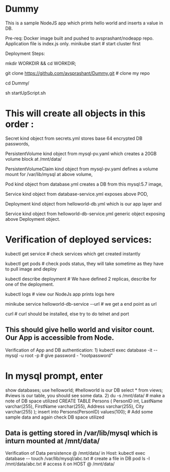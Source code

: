 # Dummy
This is a sample NodeJS app which prints hello world and inserts a value in DB.

Pre-req:
Docker image built and pushed to avsprashant/nodeapp repo. Application file is index.js only.
minikube start # start cluster first

Deployment Steps:

mkdir WORKDIR && cd WORKDIR; 

git clone https://github.com/avsprashant/Dummy.git    # clone my repo

cd Dummy/

sh startUpScript.sh 
# This will create all objects in this order :
Secret kind object from secrets.yml stores base 64 encrypted DB passwords, 

PersistentVolume kind object from  mysql-pv.yaml which creates a 20GB volume block at /mnt/data/

PersistentVolumeClaim kind object from  mysql-pv.yaml defines a volume mount for /var/lib/mysql at above volume,

Pod kind object from database.yml creates a DB from this mysql:5.7 image,

Service kind object from database-service.yml exposes above POD,

Deployment kind object from helloworld-db.yml which is our app layer and 

Service kind object from helloworld-db-service.yml generic object exposing above Deployment object.

# Verification of deployed services:
kubectl get service   # check services which get created instantly

kubectl get pods      # check pods status, they will take sometime as they have to pull image and deploy

kubectl describe deployment <helloworld-deployment-randomString>  # We have defined 2 replicas, describe for one of the deployment.

kubectl logs <helloworld-deployment-randomString>   # view our NodeJs app prints logs here

minikube service helloworld-db-service --url    # we get a end point as url

curl <URL>  # curl should be installed, else try to do telnet and port

## This should give hello world and visitor count. Our App is accessible from Node.

Verification of App and DB authentication:
1)
kubectl exec database -it -- mysql -u root -p     # give password - "rootpassword"
# In mysql prompt, enter 
show databases;
use helloworld;       #helloworld is our DB
select * from views;  #views is our table, you should see some data.
2)
du -s /mnt/data/    # make a note of DB space utilized
CREATE TABLE Persons (
    PersonID int,
    LastName varchar(255),
    FirstName varchar(255),
    Address varchar(255),
    City varchar(255) 
);
insert into Persons(PersonID) values(100); # Add some sample data and again check DB space utilized

## Data is getting stored in /var/lib/mysql which is inturn mounted at /mnt/data/

Verification of Data persistence @ /mnt/data/ in Host:
kubectl exec database -- touch /var/lib/mysql/abc.txt # create a file in DB pod
ls -l /mnt/data/abc.txt # access it on HOST @ /mnt/data/

